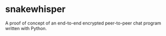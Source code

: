 # snakewhisper
A proof of concept of an end-to-end encrypted peer-to-peer chat program written with Python.
